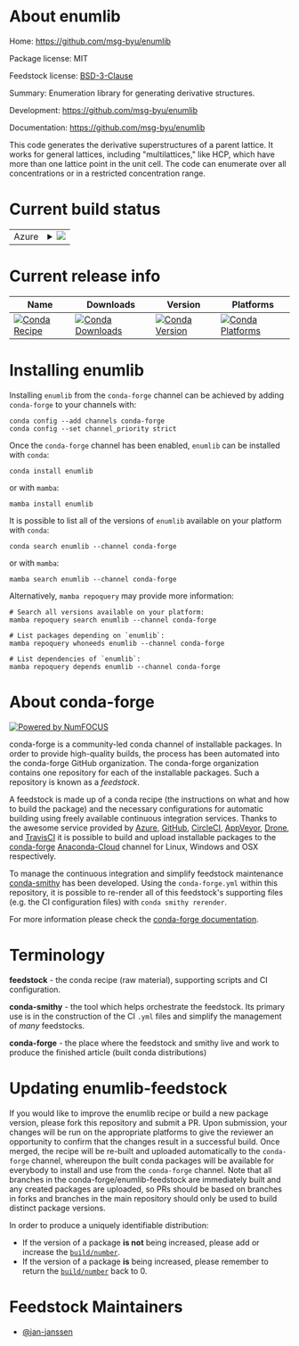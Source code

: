 About enumlib
=============

Home: https://github.com/msg-byu/enumlib

Package license: MIT

Feedstock license: [BSD-3-Clause](https://github.com/conda-forge/enumlib-feedstock/blob/main/LICENSE.txt)

Summary: Enumeration library for generating derivative structures.

Development: https://github.com/msg-byu/enumlib

Documentation: https://github.com/msg-byu/enumlib

This code generates the derivative superstructures of a parent lattice.
It works for general lattices, including "multilattices," like HCP, which
have more than one lattice point in the unit cell. The code can enumerate
over all concentrations or in a restricted concentration range.


Current build status
====================


<table>
    
  <tr>
    <td>Azure</td>
    <td>
      <details>
        <summary>
          <a href="https://dev.azure.com/conda-forge/feedstock-builds/_build/latest?definitionId=13415&branchName=main">
            <img src="https://dev.azure.com/conda-forge/feedstock-builds/_apis/build/status/enumlib-feedstock?branchName=main">
          </a>
        </summary>
        <table>
          <thead><tr><th>Variant</th><th>Status</th></tr></thead>
          <tbody><tr>
              <td>linux_64</td>
              <td>
                <a href="https://dev.azure.com/conda-forge/feedstock-builds/_build/latest?definitionId=13415&branchName=main">
                  <img src="https://dev.azure.com/conda-forge/feedstock-builds/_apis/build/status/enumlib-feedstock?branchName=main&jobName=linux&configuration=linux%20linux_64_" alt="variant">
                </a>
              </td>
            </tr><tr>
              <td>osx_64</td>
              <td>
                <a href="https://dev.azure.com/conda-forge/feedstock-builds/_build/latest?definitionId=13415&branchName=main">
                  <img src="https://dev.azure.com/conda-forge/feedstock-builds/_apis/build/status/enumlib-feedstock?branchName=main&jobName=osx&configuration=osx%20osx_64_" alt="variant">
                </a>
              </td>
            </tr>
          </tbody>
        </table>
      </details>
    </td>
  </tr>
</table>

Current release info
====================

| Name | Downloads | Version | Platforms |
| --- | --- | --- | --- |
| [![Conda Recipe](https://img.shields.io/badge/recipe-enumlib-green.svg)](https://anaconda.org/conda-forge/enumlib) | [![Conda Downloads](https://img.shields.io/conda/dn/conda-forge/enumlib.svg)](https://anaconda.org/conda-forge/enumlib) | [![Conda Version](https://img.shields.io/conda/vn/conda-forge/enumlib.svg)](https://anaconda.org/conda-forge/enumlib) | [![Conda Platforms](https://img.shields.io/conda/pn/conda-forge/enumlib.svg)](https://anaconda.org/conda-forge/enumlib) |

Installing enumlib
==================

Installing `enumlib` from the `conda-forge` channel can be achieved by adding `conda-forge` to your channels with:

```
conda config --add channels conda-forge
conda config --set channel_priority strict
```

Once the `conda-forge` channel has been enabled, `enumlib` can be installed with `conda`:

```
conda install enumlib
```

or with `mamba`:

```
mamba install enumlib
```

It is possible to list all of the versions of `enumlib` available on your platform with `conda`:

```
conda search enumlib --channel conda-forge
```

or with `mamba`:

```
mamba search enumlib --channel conda-forge
```

Alternatively, `mamba repoquery` may provide more information:

```
# Search all versions available on your platform:
mamba repoquery search enumlib --channel conda-forge

# List packages depending on `enumlib`:
mamba repoquery whoneeds enumlib --channel conda-forge

# List dependencies of `enumlib`:
mamba repoquery depends enumlib --channel conda-forge
```


About conda-forge
=================

[![Powered by
NumFOCUS](https://img.shields.io/badge/powered%20by-NumFOCUS-orange.svg?style=flat&colorA=E1523D&colorB=007D8A)](https://numfocus.org)

conda-forge is a community-led conda channel of installable packages.
In order to provide high-quality builds, the process has been automated into the
conda-forge GitHub organization. The conda-forge organization contains one repository
for each of the installable packages. Such a repository is known as a *feedstock*.

A feedstock is made up of a conda recipe (the instructions on what and how to build
the package) and the necessary configurations for automatic building using freely
available continuous integration services. Thanks to the awesome service provided by
[Azure](https://azure.microsoft.com/en-us/services/devops/), [GitHub](https://github.com/),
[CircleCI](https://circleci.com/), [AppVeyor](https://www.appveyor.com/),
[Drone](https://cloud.drone.io/welcome), and [TravisCI](https://travis-ci.com/)
it is possible to build and upload installable packages to the
[conda-forge](https://anaconda.org/conda-forge) [Anaconda-Cloud](https://anaconda.org/)
channel for Linux, Windows and OSX respectively.

To manage the continuous integration and simplify feedstock maintenance
[conda-smithy](https://github.com/conda-forge/conda-smithy) has been developed.
Using the ``conda-forge.yml`` within this repository, it is possible to re-render all of
this feedstock's supporting files (e.g. the CI configuration files) with ``conda smithy rerender``.

For more information please check the [conda-forge documentation](https://conda-forge.org/docs/).

Terminology
===========

**feedstock** - the conda recipe (raw material), supporting scripts and CI configuration.

**conda-smithy** - the tool which helps orchestrate the feedstock.
                   Its primary use is in the construction of the CI ``.yml`` files
                   and simplify the management of *many* feedstocks.

**conda-forge** - the place where the feedstock and smithy live and work to
                  produce the finished article (built conda distributions)


Updating enumlib-feedstock
==========================

If you would like to improve the enumlib recipe or build a new
package version, please fork this repository and submit a PR. Upon submission,
your changes will be run on the appropriate platforms to give the reviewer an
opportunity to confirm that the changes result in a successful build. Once
merged, the recipe will be re-built and uploaded automatically to the
`conda-forge` channel, whereupon the built conda packages will be available for
everybody to install and use from the `conda-forge` channel.
Note that all branches in the conda-forge/enumlib-feedstock are
immediately built and any created packages are uploaded, so PRs should be based
on branches in forks and branches in the main repository should only be used to
build distinct package versions.

In order to produce a uniquely identifiable distribution:
 * If the version of a package **is not** being increased, please add or increase
   the [``build/number``](https://docs.conda.io/projects/conda-build/en/latest/resources/define-metadata.html#build-number-and-string).
 * If the version of a package **is** being increased, please remember to return
   the [``build/number``](https://docs.conda.io/projects/conda-build/en/latest/resources/define-metadata.html#build-number-and-string)
   back to 0.

Feedstock Maintainers
=====================

* [@jan-janssen](https://github.com/jan-janssen/)

